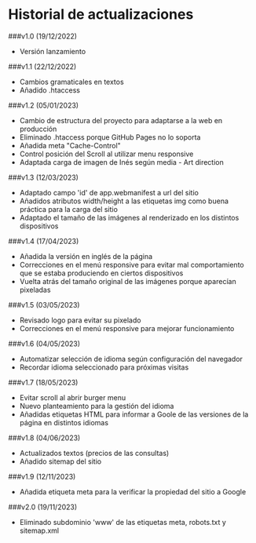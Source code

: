Historial de actualizaciones
============================

###v1.0 (19/12/2022)

- Versión lanzamiento


###v1.1 (22/12/2022)

- Cambios gramaticales en textos
- Añadido .htaccess


###v1.2 (05/01/2023)

- Cambio de estructura del proyecto para adaptarse a la web en producción
- Eliminado .htaccess porque GitHub Pages no lo soporta
- Añadida meta "Cache-Control"
- Control posición del Scroll al utilizar menu responsive
- Adaptada carga de imagen de Inés según media - Art direction


###v1.3 (12/03/2023)

- Adaptado campo 'id' de app.webmanifest a url del sitio
- Añadidos atributos width/height a las etiquetas img como buena práctica para la carga del sitio
- Adaptado el tamaño de las imágenes al renderizado en los distintos dispositivos


###v1.4 (17/04/2023)

- Añadida la versión en inglés de la página
- Correcciones en el menú responsive para evitar mal comportamiento que se estaba produciendo en ciertos dispositivos
- Vuelta atrás del tamaño original de las imágenes porque aparecían pixeladas


###v1.5 (03/05/2023)

- Revisado logo para evitar su pixelado
- Correcciones en el menú responsive para mejorar funcionamiento


###v1.6 (04/05/2023)

- Automatizar selección de idioma según configuración del navegador
- Recordar idioma seleccionado para próximas visitas


###v1.7 (18/05/2023)

- Evitar scroll al abrir burger menu
- Nuevo planteamiento para la gestión del idioma
- Añadidas etiquetas HTML para informar a Goole de las versiones de la página en distintos idiomas


###v1.8 (04/06/2023)

- Actualizados textos (precios de las consultas)
- Añadido sitemap del sitio


###v1.9 (12/11/2023)

- Añadida etiqueta meta para la verificar la propiedad del sitio a Google


###v2.0 (19/11/2023)

- Eliminado subdominio 'www' de las etiquetas meta, robots.txt y sitemap.xml
